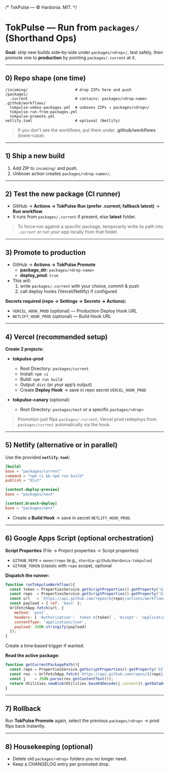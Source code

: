 /* TokPulse — © Hardonia. MIT. */
# TokPulse — Run from `packages/` (Shorthand Ops)

**Goal:** ship new builds side‑by‑side under `packages/<drop>/`, test safely, then promote one to **production** by pointing `packages/.current` at it.

---

## 0) Repo shape (one time)
```
/incoming/                     # drop ZIPs here and push
/packages/
  .current                     # contains: packages/<drop-name>
.github/workflows/
  tokpulse-unbox-packages.yml  # unboxes ZIPs → packages/<drop>/
  tokpulse-run-from-packages.yml
  tokpulse-promote.yml
netlify.toml                   # optional (Netlify)
```
> If you don’t see the workflows, put them under **.github/workflows** (lower‑case).

---

## 1) Ship a new build
1. Add ZIP to `incoming/` and push.
2. Unboxer action creates `packages/<drop-name>/`.

---

## 2) Test the new package (CI runner)
- GitHub → **Actions → TokPulse Run (prefer .current; fallback latest)** → **Run workflow**.  
- It runs from `packages/.current` if present, else **latest** folder.

> To force‑run against a specific package, temporarily write its path into `.current` or run your app locally from that folder.

---

## 3) Promote to production
- GitHub → **Actions → TokPulse Promote**  
  - **package_dir**: `packages/<drop-name>`  
  - **deploy_prod**: `true`
- This will:
  1) write `packages/.current` with your choice, commit & push
  2) call deploy hooks (Vercel/Netlify) if configured

**Secrets required (repo → Settings → Secrets → Actions):**
- `VERCEL_HOOK_PROD` (optional) — Production Deploy Hook URL
- `NETLIFY_HOOK_PROD` (optional) — Build Hook URL

---

## 4) Vercel (recommended setup)
**Create 2 projects:**
- **tokpulse-prod**  
  - Root Directory: `packages/current`  
  - Install: `npm ci`  
  - Build: `npm run build`  
  - Output: `dist` (or your app’s output)  
  - Create **Deploy Hook** → save in repo secret `VERCEL_HOOK_PROD`

- **tokpulse-canary** (optional)  
  - Root Directory: `packages/next` *or* a specific `packages/<drop>`

> Promotion just flips `packages/.current`; Vercel prod redeploys from `packages/current` automatically via the hook.

---

## 5) Netlify (alternative or in parallel)
Use the provided **`netlify.toml`**:
```toml
[build]
base = "packages/current"
command = "npm ci && npm run build"
publish = "dist"

[context.deploy-preview]
base = "packages/next"

[context.branch-deploy]
base = "packages/next"
```
- Create a **Build Hook** → save in secret `NETLIFY_HOOK_PROD`.

---

## 6) Google Apps Script (optional orchestration)
**Script Properties** (File → Project properties → Script properties)
- `GITHUB_REPO` = `owner/repo` (e.g., `shardie-github/Hardonia-tokpulse`)
- `GITHUB_TOKEN` (classic with `repo` scope), optional

**Dispatch the runner:**
```javascript
function runTokpulseWorkflow(){
  const token = PropertiesService.getScriptProperties().getProperty('GITHUB_TOKEN');
  const repo  = PropertiesService.getScriptProperties().getProperty('GITHUB_REPO');
  const url   = `https://api.github.com/repos/${repo}/actions/workflows/tokpulse-run-from-packages.yml/dispatches`;
  const payload = { ref: 'main' };
  UrlFetchApp.fetch(url, {
    method: 'post',
    headers: { 'Authorization': `token ${token}`, 'Accept': 'application/vnd.github+json' },
    contentType: 'application/json',
    payload: JSON.stringify(payload)
  });
}
```
Create a time‑based trigger if wanted.

**Read the active package:**
```javascript
function getCurrentPackagePath(){
  const repo = PropertiesService.getScriptProperties().getProperty('GITHUB_REPO');
  const res  = UrlFetchApp.fetch(`https://api.github.com/repos/${repo}/contents/packages/.current`);
  const j    = JSON.parse(res.getContentText());
  return Utilities.newBlob(Utilities.base64Decode(j.content)).getDataAsString().trim();
}
```

---

## 7) Rollback
Run **TokPulse Promote** again, select the previous `packages/<drop>` → prod flips back instantly.

---

## 8) Housekeeping (optional)
- Delete old `packages/<drop>` folders you no longer need.
- Keep a CHANGELOG entry per promoted drop.

